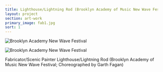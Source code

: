 ```yaml
---
title: Lighthouse/Lightning Rod (Brooklyn Academy of Music New Wave Festival; Choreographed by Garth Fagan)
layout: project
section: art-work
primary_image: fab1.jpg
sort: 1
---
```


![Brooklyn Academy New Wave Festival](/img/art-work/fab2.JPG)

![Brooklyn Academy New Wave Festival](/img/art-work/fab3.jpg)

Fabricator/Scenic Painter Lighthouse/Lightning Rod (Brooklyn Academy of Music New Wave Festival; Choreographed by Garth Fagan)
